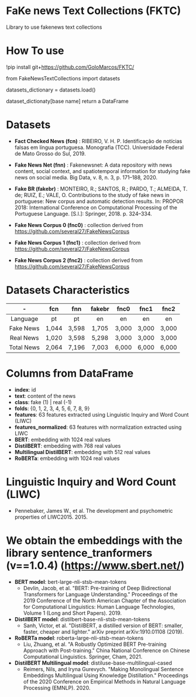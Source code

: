 # FaKe news Text Collections (FKTC)
Library to use fakenews text collections

# How To use

!pip install git+https://github.com/GoloMarcos/FKTC/

from FakeNewsTextCollections import datasets

datasets_dictionary = datasets.load()

dataset_dictionaty[base name] return a DataFrame

# Datasets
- **Fact Checked News (fcn)** : RIBEIRO, V. H. P. Identificação de notícias falsas em língua portuguesa. Monografia (TCC). Universidade Federal de Mato Grosso do Sul, 2019.

- **Fake News Net (fnn)** : Fakenewsnet: A data repository with news content, social context, and spatiotemporal information for studying fake news on social media. Big Data, v. 8, n. 3, p. 171–188, 2020.

- **Fake BR (fakebr)** : MONTEIRO, R.; SANTOS, R.; PARDO, T.; ALMEIDA, T. de; RUIZ, E.; VALE, O. Contributions to the study of fake news in portuguese: New corpus and automatic detection results. In: PROPOR 2018: International Conference on Computational Processing of the Portuguese Language. [S.l.]: Springer, 2018. p. 324–334.

- **Fake News Corpus 0 (fnc0)** : collection derived from https://github.com/several27/FakeNewsCorpus

- **Fake News Corpus 1 (fnc1)** : collection derived from https://github.com/several27/FakeNewsCorpus

- **Fake News Corpus 2 (fnc2)** : collection derived from https://github.com/several27/FakeNewsCorpus

# Datasets Characteristics

| - | fcn | fnn | fakebr | fnc0 | fnc1 | fnc2 |
| :---: | :---: | :---: | :---: | :---: | :---: | :---: |
| Language | pt | pt | en | en | en | en |
| Fake News | 1,044 | 3,598 | 1,705 | 3,000 | 3,000 | 3,000 |
| Real News | 1,020 | 3,598 | 5,298 | 3,000 | 3,000 | 3,000 |
| Total News | 2,064 | 7,196 | 7,003 | 6,000 | 6,000 | 6,000 |

# Columns from DataFrame
- **index**: id
- **text**: content of the news
- **class**: fake (1) | real (-1)
- **folds**: {0, 1, 2, 3, 4, 5, 6, 7, 8, 9}
- **features**: 63 features extracted using Linguistic Inquiry and Word Count (LIWC)
- **features_normalized**: 63 features with normalization extracted using LIWC
- **BERT**: embedding with 1024 real values
- **DistilBERT**: embedding with 768 real values
- **Multilingual DistilBERT**: embedding with 512 real values
- **RoBERTa**: embedding with 1024 real values


# Linguistic Inquiry and Word Count (LIWC)
- Pennebaker, James W., et al. The development and psychometric properties of LIWC2015. 2015.

# We obtain the embeddings with the library sentence_tranformers (v==1.0.4) (https://www.sbert.net/)
- **BERT model**: bert-large-nli-stsb-mean-tokens
  -  Devlin, Jacob, et al. "BERT: Pre-training of Deep Bidirectional Transformers for Language Understanding." Proceedings of the 2019 Conference of the North American Chapter of the Association for Computational Linguistics: Human Language Technologies, Volume 1 (Long and Short Papers). 2019.
- **DistilBERT model**: distilbert-base-nli-stsb-mean-tokens
  -  Sanh, Victor, et al. "DistilBERT, a distilled version of BERT: smaller, faster, cheaper and lighter." arXiv preprint arXiv:1910.01108 (2019).
- **RoBERTa model**: roberta-large-nli-stsb-mean-tokens
  - Liu, Zhuang, et al. "A Robustly Optimized BERT Pre-training Approach with Post-training." China National Conference on Chinese Computational Linguistics. Springer, Cham, 2021.
- **DistilBERT Multilingual model**: distiluse-base-multilingual-cased
  - Reimers, Nils, and Iryna Gurevych. "Making Monolingual Sentence Embeddings Multilingual Using Knowledge Distillation." Proceedings of the 2020 Conference on Empirical Methods in Natural Language Processing (EMNLP). 2020.
